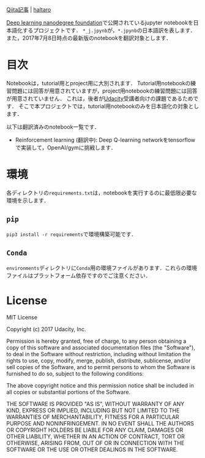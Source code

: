 [Qiita記事]() | [haltaro](https://haltaro.github.io)

[Deep learning nanodegree foundation](https://github.com/udacity/deep-learning)で公開されているjupyter notebookを日本語化するプロジェクトです．
`*_j.jpynb`が，`*.jpynb`の日本語訳を表します．
また，2017年7月8日時点の最新版のnotebookを翻訳対象とします．

# 目次

Notebookは，tutorial用とproject用に大別されます．
Tutorial用notebookの練習問題には回答が用意されていますが，project用notebookの練習問題には回答が用意されていません．
これは，後者が[Udacity](https://www.udacity.com/course/deep-learning-nanodegree-foundation--nd101)受講者向けの課題であるためです．
そこで本プロジェクトでは，tutorial用notebookのみを日本語化の対象とします．

以下は翻訳済みのnotebook一覧です．

* Reinforcement learning (翻訳中): Deep Q-learning networkをtensorflowで実装して，OpenAI/gymに挑戦します． 

# 環境

各ディレクトリの`requirements.txt`は，notebookを実行するのに最低限必要な環境を示します．

## `pip`

`pip3 install -r requirements`で環境構築可能です． 

## `Conda`

`environments`ディレクトリに`Conda`用の環境ファイルがあります．これらの環境ファイルはプラットフォーム依存ですのでご注意ください．

# License

MIT License

Copyright (c) 2017 Udacity, Inc.

Permission is hereby granted, free of charge, to any person obtaining a copy
of this software and associated documentation files (the "Software"), to deal
in the Software without restriction, including without limitation the rights
to use, copy, modify, merge, publish, distribute, sublicense, and/or sell
copies of the Software, and to permit persons to whom the Software is
furnished to do so, subject to the following conditions:

The above copyright notice and this permission notice shall be included in all
copies or substantial portions of the Software.

THE SOFTWARE IS PROVIDED "AS IS", WITHOUT WARRANTY OF ANY KIND, EXPRESS OR
IMPLIED, INCLUDING BUT NOT LIMITED TO THE WARRANTIES OF MERCHANTABILITY,
FITNESS FOR A PARTICULAR PURPOSE AND NONINFRINGEMENT. IN NO EVENT SHALL THE
AUTHORS OR COPYRIGHT HOLDERS BE LIABLE FOR ANY CLAIM, DAMAGES OR OTHER
LIABILITY, WHETHER IN AN ACTION OF CONTRACT, TORT OR OTHERWISE, ARISING FROM,
OUT OF OR IN CONNECTION WITH THE SOFTWARE OR THE USE OR OTHER DEALINGS IN THE
SOFTWARE.
